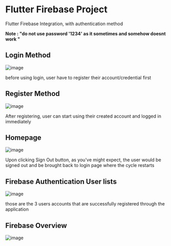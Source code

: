 # Flutter Firebase Project

Flutter Firebase Integration, with authentication method

**Note : "do not use password '1234' as it sometimes and somehow doesnt work "**


## Login Method
![image](https://github.com/user-attachments/assets/b039e180-89bf-4ff4-9d90-dcb03d67a6c1)

before using login, user have to register their account/credential first

## Register Method
![image](https://github.com/user-attachments/assets/9affb78d-86fb-4b40-be2c-60919b7ab677)

After registering, user can start using their created account and logged in immediately

## Homepage
![image](https://github.com/user-attachments/assets/35ff63a6-9e33-4b13-b3c5-3887af4c8d0d)

Upon clicking Sign Out button, as you've might expect, the user would be signed out and be brought back to login page where the cycle restarts

## Firebase Authentication User lists
![image](https://github.com/user-attachments/assets/325b27c7-aaea-4ef7-9a72-ef6ae969a484)

those are the 3 users accounts that are successfully registered through the application

## Firebase Overview
![image](https://github.com/user-attachments/assets/05bc46de-73fb-435d-aa34-e6a3a5178d72)


